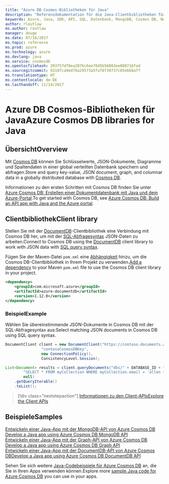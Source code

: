 ```yaml
---
title: "Azure DB Cosmos-Bibliotheken für Java"
description: "Referenzdokumentation für die Java-Clientbibliotheken für Azure Cosmos DB"
keywords: Azure, Java, SDK, API, SQL, Datenbank, MongoDB, Cosmos DB, NoSQL, DocumentDB
author: rloutlaw
ms.author: routlaw
manager: douge
ms.date: 07/10/2017
ms.topic: reference
ms.prod: azure
ms.technology: azure
ms.devlang: java
ms.service: cosmosdb
ms.openlocfilehash: 393f57df0ea2076c6ee7045b56883ee088716fad
ms.sourcegitcommit: 93107ca9ed76a29573a5faf8f39737c85e6bbaff
ms.translationtype: HT
ms.contentlocale: de-DE
ms.lasthandoff: 11/14/2017
---
```

# <a name="azure-cosmos-db-libraries-for-java"></a><span data-ttu-id="5f26a-104">Azure DB Cosmos-Bibliotheken für Java</span><span class="sxs-lookup"><span data-stu-id="5f26a-104">Azure Cosmos DB libraries for Java</span></span>

## <a name="overview"></a><span data-ttu-id="5f26a-105">Übersicht</span><span class="sxs-lookup"><span data-stu-id="5f26a-105">Overview</span></span>

<span data-ttu-id="5f26a-106">Mit [Cosmos DB](/azure/cosmos-db/introduction) können Sie Schlüsselwerte, JSON-Dokumente, Diagramme und Spaltendaten in einer global verteilten Datenbank speichern und abfragen.</span><span class="sxs-lookup"><span data-stu-id="5f26a-106">Store and query key-value, JSON document, graph, and columnar data in a globally distributed database with [Cosmos DB](/azure/cosmos-db/introduction).</span></span>

<span data-ttu-id="5f26a-107">Informationen zu den ersten Schritten mit Cosmos DB finden Sie unter [Azure Cosmos DB: Erstellen einer Dokumentdatenbank mit Java und dem Azure-Portal](/azure/cosmos-db/create-documentdb-java).</span><span class="sxs-lookup"><span data-stu-id="5f26a-107">To get started with Cosmos DB, see [Azure Cosmos DB: Build an API app with Java and the Azure portal](/azure/cosmos-db/create-documentdb-java).</span></span>

## <a name="client-library"></a><span data-ttu-id="5f26a-108">Clientbibliothek</span><span class="sxs-lookup"><span data-stu-id="5f26a-108">Client library</span></span>

<span data-ttu-id="5f26a-109">Stellen Sie mit der [DocumentDB](/azure/cosmos-db/documentdb-introduction)-Clientbibliothek eine Verbindung mit Cosmos DB her, um mit der [SQL-Abfragesyntax](/azure/cosmos-db/documentdb-sql-query) JSON-Daten zu arbeiten.</span><span class="sxs-lookup"><span data-stu-id="5f26a-109">Connect to Cosmos DB using the [DocumentDB](/azure/cosmos-db/documentdb-introduction) client library to work with JSON data with [SQL query syntax](/azure/cosmos-db/documentdb-sql-query).</span></span>

<span data-ttu-id="5f26a-110">Fügen Sie der Maven-Datei `pom.xml` eine [Abhängigkeit](https://maven.apache.org/guides/getting-started/index.html#How_do_I_use_external_dependencies) hinzu, um die Cosmos DB-Clientbibliothek in Ihrem Projekt zu verwenden.</span><span class="sxs-lookup"><span data-stu-id="5f26a-110">[Add a dependency](https://maven.apache.org/guides/getting-started/index.html#How_do_I_use_external_dependencies) to your Maven `pom.xml` file to use the Cosmos DB client library in your project.</span></span>

```XML
<dependency>
    <groupId>com.microsoft.azure</groupId>
    <artifactId>azure-documentdb</artifactId>
    <version>1.12.0</version>
</dependency>
```

### <a name="example"></a><span data-ttu-id="5f26a-111">Beispiel</span><span class="sxs-lookup"><span data-stu-id="5f26a-111">Example</span></span>

<span data-ttu-id="5f26a-112">Wählen Sie übereinstimmende JSON-Dokumente in Cosmos DB mit der SQL-Abfragesyntax aus:</span><span class="sxs-lookup"><span data-stu-id="5f26a-112">Select matching JSON documents in Cosmos DB using SQL query syntax.</span></span>

```java
DocumentClient client = new DocumentClient("https://contoso.documents.azure.com:443",
                "contosoCosmosDBKey", 
                new ConnectionPolicy(),
                ConsistencyLevel.Session);

List<Document> results = client.queryDocuments("dbs/" + DATABASE_ID + "/colls/" + COLLECTION_ID,
        "SELECT * FROM myCollection WHERE myCollection.email = 'allen [at] contoso.com'",
        null)
    .getQueryIterable()
    .toList();

```

> [!div class="nextstepaction"]
> [<span data-ttu-id="5f26a-113">Informationen zu den Client-APIs</span><span class="sxs-lookup"><span data-stu-id="5f26a-113">Explore the Client APIs</span></span>](/java/api/overview/azure/cosmosdb/clientlibrary)


## <a name="samples"></a><span data-ttu-id="5f26a-114">Beispiele</span><span class="sxs-lookup"><span data-stu-id="5f26a-114">Samples</span></span>

<span data-ttu-id="5f26a-115">[Entwickeln einer Java-App mit der MongoDB-API von Azure Cosmos DB][2] </span><span class="sxs-lookup"><span data-stu-id="5f26a-115">[Develop a Java app using Azure Cosmos DB MongoDB API][2] </span></span>  
<span data-ttu-id="5f26a-116">[Entwickeln einer Java-App mit der Graph-API von Azure Cosmos DB][3] </span><span class="sxs-lookup"><span data-stu-id="5f26a-116">[Develop a Java app using Azure Cosmos DB Graph API][3] </span></span>  
<span data-ttu-id="5f26a-117">[Entwickeln einer Java-App mit der DocumentDB-API von Azure Cosmos DB][4]</span><span class="sxs-lookup"><span data-stu-id="5f26a-117">[Develop a Java app using Azure Cosmos DB DocumentDB API][4]</span></span>        

<span data-ttu-id="5f26a-118">Sehen Sie sich weitere [Java-Codebeispiele für Azure Cosmos DB](https://azure.microsoft.com/resources/samples/?platform=java&term=cosmos) an, die Sie in Ihren Apps verwenden können.</span><span class="sxs-lookup"><span data-stu-id="5f26a-118">Explore more [sample Java code for Azure Cosmos DB](https://azure.microsoft.com/resources/samples/?platform=java&term=cosmos) you can use in your apps.</span></span>

[2]: https://github.com/Azure-Samples/azure-cosmos-db-mongodb-java-getting-started
[3]: https://github.com/Azure-Samples/azure-cosmos-db-graph-java-getting-started
[4]: https://github.com/Azure-Samples/azure-cosmos-db-documentdb-java-getting-started